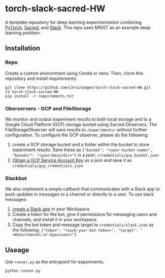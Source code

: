 # torch-slack-sacred-HW
A template repository for deep learning experimentation combining [PyTorch](https://pytorch.org/), [Sacred](https://sacred.readthedocs.io/en/stable/index.html), and [Slack](https://slack.com/intl/en-gb/). This repo uses MNIST as an example deep learning problem.

## Installation

### Repo
Create a custom environment using Conda or venv. Then, clone this repository and install requirements:

    git clone https://github.com/Lkruitwagen/torch-slack-sacred-HW.git
    cd torch-slack-sacred-HW
    pip install -r requirements.txt
    
### Oberservers - GCP and FileStorage
We monitor and output experiment results to both local storage and to a Google Cloud Platform (GCP) storage bucket using Sacred Observers. The FileStorageObserver will save results to `/experiments/` without further configuration. To configure the GCP observer, please do the following:
1. create a GCP storage bucket and a folder within the bucket to store experiment results. Save these as `{"bucket": "<your-bucket-name>", "basedir": "<your/base/dir>"}` in a json: `/credentials/gcp_bucket.json` 
2. [Obtain a GCP Service Account Key](https://cloud.google.com/docs/authentication/getting-started/) as a json and save it as `credentials/gcp_credentials.json`

### Slackbot
We also implement a simple callback that communicates with a Slack app to push updates in messages to a channel or directly to a user. To use slack messages:
1. [create a Slack app](https://api.slack.com/apps) in your Workspace
2. Create a token for the bot, give it permissions for messaging users and channels, and install it in your workspace.
3. Copy the bot token and message target to `credentials/slack.json` as the following: `{"token": "<xoxb-your-bot-token>", "target": "<#yourchannel-or-Uyouruser>"}`

## Useage
Use `runner.py` as the entrypoint for experiments. 

    python runner.py

